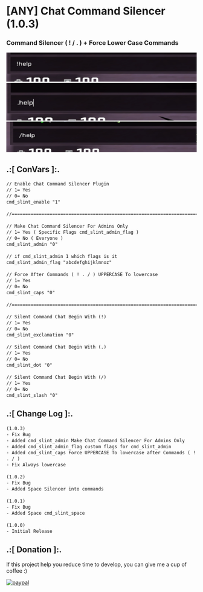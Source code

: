 # [ANY] Chat Command Silencer (1.0.3)

### Command Silencer ( ! / . ) + Force Lower Case Commands

![alt text](https://github.com/oqyh/Chat-Command-Silencer/blob/main/img/ex.png?raw=true)
![alt text](https://github.com/oqyh/Chat-Command-Silencer/blob/main/img/dot.png?raw=true)
![alt text](https://github.com/oqyh/Chat-Command-Silencer/blob/main/img/slash.png?raw=true)

## .:[ ConVars ]:.
```
// Enable Chat Command Silencer Plugin
// 1= Yes
// 0= No
cmd_slint_enable "1"

//==========================================================================================

// Make Chat Command Silencer For Admins Only
// 1= Yes ( Specific Flags cmd_slint_admin_flag )
// 0= No ( Everyone )
cmd_slint_admin "0"

// if cmd_slint_admin 1 which flags is it
cmd_slint_admin_flag "abcdefghijklmnoz"

// Force After Commands ( ! . / ) UPPERCASE To lowercase
// 1= Yes
// 0= No
cmd_slint_caps "0"

//==========================================================================================

// Silent Command Chat Begin With (!)
// 1= Yes
// 0= No
cmd_slint_exclamation "0"

// Silent Command Chat Begin With (.)
// 1= Yes
// 0= No
cmd_slint_dot "0"

// Silent Command Chat Begin With (/)
// 1= Yes
// 0= No
cmd_slint_slash "0"
```


## .:[ Change Log ]:.
```
(1.0.3)
- Fix Bug
- Added cmd_slint_admin Make Chat Command Silencer For Admins Only
- Added cmd_slint_admin_flag custom flags for cmd_slint_admin
- Added cmd_slint_caps Force UPPERCASE To lowercase after Commands ( ! . / )
- Fix Always lowercase 

(1.0.2)
- Fix Bug
- Added Space Silencer into commands

(1.0.1)
- Fix Bug
- Added Space cmd_slint_space

(1.0.0)
- Initial Release
```


## .:[ Donation ]:.

If this project help you reduce time to develop, you can give me a cup of coffee :)

[![paypal](https://www.paypalobjects.com/en_US/i/btn/btn_donateCC_LG.gif)](https://paypal.me/oQYh)
